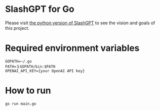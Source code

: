 # SlashGPT for Go

Please visit [the python version of SlashGPT](https://github.com/snakajima/SlashGPT) to see the vision and goals of this project. 

# Required environment variables

```
GOPATH=~/.go
PATH=＄GOPATH/bin:$PATH
OPENAI_API_KEY={your OpenAI API key}
```

# How to run

```
go run main.go
```